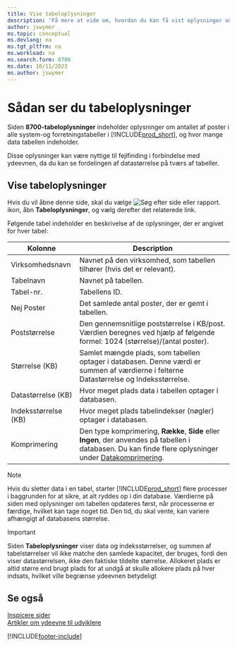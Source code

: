 ```yaml
---
title: Vise tabeloplysninger
description: 'Få mere at vide om, hvordan du kan få vist oplysninger om databasetabeller i Business Central.'
author: jswymer
ms.topic: conceptual
ms.devlang: na
ms.tgt_pltfrm: na
ms.workload: na
ms.search.form: 8700
ms.date: 10/11/2023
ms.author: jswymer
---
```


# <a name="viewing-table-information"></a>Sådan ser du tabeloplysninger

Siden **8700-tabeloplysninger** indeholder oplysninger om antallet af poster i alle system-og forretningstabeller i [!INCLUDE[prod_short](includes/prod_short.md)], og hvor mange data tabellen indeholder.

Disse oplysninger kan være nyttige til fejlfinding i forbindelse med ydeevnen, da du kan se fordelingen af datastørrelse på tværs af tabeller.

## <a name="view-table-information"></a>Vise tabeloplysninger

Hvis du vil åbne denne side, skal du vælge ![Søg efter side eller rapport.](media/ui-search/search_small.png "Ikonet Søg efter side eller rapport") ikon, åbn **Tabeloplysninger**, og vælg derefter det relaterede link.

Følgende tabel indeholder en beskrivelse af de oplysninger, der er angivet for hver tabel:

|Kolonne|Description|
|------|-----------|
|Virksomhedsnavn|Navnet på den virksomhed, som tabellen tilhører (hvis det er relevant).|
|Tabelnavn|Navnet på tabellen.|
|Tabel-nr.|Tabellens ID.|
|Nej Poster|Det samlede antal poster, der er gemt i tabellen.|
|Poststørrelse|Den gennemsnitlige poststørrelse i KB/post. Værdien beregnes ved hjælp af følgende formel: 1024 (størrelse)/(antal poster). |
|Størrelse (KB)|Samlet mængde plads, som tabellen optager i databasen. Denne værdi er summen af værdierne i felterne Datastørrelse og Indeksstørrelse.|
|Datastørrelse (KB)|Hvor meget plads data i tabellen optager i databasen.|
|Indeksstørrelse (KB)|Hvor meget plads tabelindekser (nøgler) optager i databasen.|
|Komprimering|Den type komprimering, **Række**, **Side** eller **Ingen**, der anvendes på tabellen i databasen. Du kan finde flere oplysninger under [Datakomprimering](/sql/relational-databases/data-compression/data-compression?).|

> [!NOTE]
> Hvis du sletter data i en tabel, starter [!INCLUDE[prod_short](includes/prod_short.md)] flere processer i baggrunden for at sikre, at alt ryddes op i din database. Værdierne på siden med oplysninger om tabellen opdateres først, når processerne er færdige, hvilket kan tage noget tid. Den tid, du skal vente, kan variere afhængigt af databasens størrelse.

> [!IMPORTANT]  
> Siden **Tabeloplysninger** viser data og indeksstørrelser, og summen af tabelstørrelser vil ikke matche den samlede kapacitet, der bruges, fordi den viser datastørrelsen, ikke den faktiske tildelte størrelse. Allokeret plads er altid større end brugt plads for at undgå at skulle allokere plads på hver indsats, hvilket ville begrænse ydeevnen betydeligt


## <a name="see-also"></a>Se også

[Inspicere sider](across-inspect-page.md)  
[Artikler om ydeevne til udviklere](/dynamics365/business-central/dev-itpro/performance/performance-developer)  


[!INCLUDE[footer-include](includes/footer-banner.md)]
